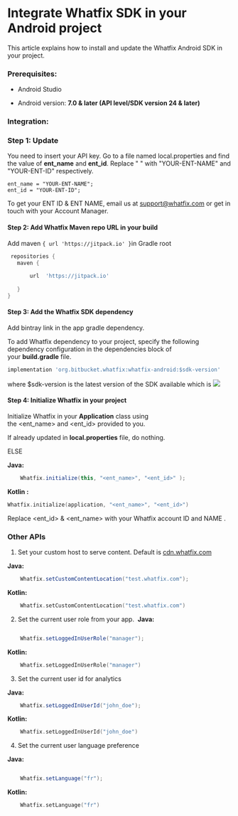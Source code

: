 

Integrate Whatfix SDK in your Android project
=============================================

This article explains how to install and update the Whatfix Android SDK in your project.

### **Prerequisites**:

-   Android Studio

-   Android version: **7.0 & later (API level/SDK version 24 & later)**

### **Integration:**


### Step 1: Update 
You need to insert your API key. Go to a file named local.properties and find the value of **ent_name** and **ent_id**. Replace " " with "YOUR-ENT-NAME" and "YOUR-ENT-ID" respectively.
```
ent_name = "YOUR-ENT-NAME";
ent_id = "YOUR-ENT-ID";
``` 
To get your ENT ID & ENT NAME, email us at <support@whatfix.com> or get in touch with your Account Manager.

#### Step 2: Add Whatfix Maven repo URL in your build

Add maven `{ url 'https://jitpack.io' }`in Gradle root

```groovy
 repositories { 
   maven {
 
       url  'https://jitpack.io'
 
   }
}
```

#### Step 3: Add the Whatfix SDK dependency 

Add bintray link in the app gradle dependency.

To add Whatfix dependency to your project, specify the following dependency configuration in the dependencies block of your **build.gradle** file.

```groovy
implementation 'org.bitbucket.whatfix:whatfix-android:$sdk-version'
```

where $sdk-version is the latest version of the SDK available which is [![](https://jitpack.io/v/org.bitbucket.whatfix/whatfix-android.svg)](https://jitpack.io/#org.bitbucket.whatfix/whatfix-android)


#### Step 4: Initialize Whatfix in your project

Initialize Whatfix in your **Application** class using the <ent_name> and <ent_id> provided to you.

If already updated in **local.properties** file, do nothing.

ELSE

**Java:**

```java
    Whatfix.initialize(this, "<ent_name>", "<ent_id>" );
```

**Kotlin :**

```kotlin
Whatfix.initialize(application, "<ent_name>", "<ent_id>")

```


Replace <ent_id> & <ent_name> with your Whatfix account ID and NAME . 

### Other APIs

1.  Set your custom host to serve content. Default is [cdn.whatfix.com](http://cdn.whatix.com/)

**Java:**
```java
    Whatfix.setCustomContentLocation("test.whatfix.com");
``` 

**Kotlin:**
```kotlin
    Whatfix.setCustomContentLocation("test.whatfix.com")
```

2.  Set the current user role from your app. 
  **Java:**
```java

    Whatfix.setLoggedInUserRole("manager");
```

**Kotlin:**
```kotlin
    Whatfix.setLoggedInUserRole("manager")
```


3.  Set the current user id for analytics

 **Java:**
```java
    Whatfix.setLoggedInUserId("john_doe");
```

**Kotlin:**
```kotlin
    Whatfix.setLoggedInUserId("john_doe")
```

4.  Set the current user language preference

**Java:**
```java

    Whatfix.setLanguage("fr");
```

**Kotlin:**
```kotlin
    Whatfix.setLanguage("fr")
```
